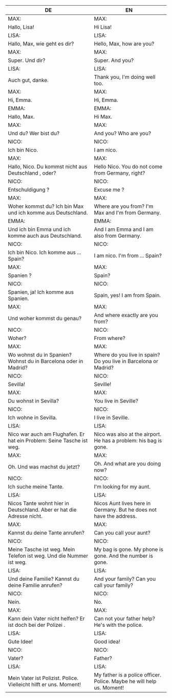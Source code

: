 |DE|EN|
|---|---|
|MAX:|MAX:|
|Hallo, Lisa!|Hi Lisa!|
|LISA:|LISA:|
|Hallo, Max, wie geht es dir?|Hello, Max, how are you?|
|MAX:|MAX:|
|Super. Und dir?|Super. And you?|
|LISA:|LISA:|
|Auch gut, danke.|Thank you, I'm doing well too.|
|MAX:|MAX:|
|Hi, Emma.|Hi, Emma.|
|EMMA:|EMMA:|
|Hallo, Max.|Hi Max.|
|MAX:|MAX:|
|Und du? Wer bist du?|And you? Who are you?|
|NICO:|NICO:|
|Ich bin Nico.|I am nico.|
|MAX:|MAX:|
|Hallo, Nico. Du kommst nicht aus Deutschland , oder?|Hello Nico. You do not come from Germany, right?|
|NICO:|NICO:|
|Entschuldigung ?|Excuse me ?|
|MAX:|MAX:|
|Woher kommst du? Ich bin Max und ich komme aus Deutschland.|Where are you from? I'm Max and I'm from Germany.|
|EMMA:|EMMA:|
|Und ich bin Emma und ich komme auch aus Deutschland.|And I am Emma and I am also from Germany.|
|NICO:|NICO:|
|Ich bin Nico. Ich komme aus ... Spain?|I am nico. I'm from ... Spain?|
|MAX:|MAX:|
|Spanien ?|Spain?|
|NICO:|NICO:|
|Spanien, ja! Ich komme aus Spanien. |Spain, yes! I am from Spain.|
|MAX:|MAX:|
|Und woher kommst du genau?|And where exactly are you from?|
|NICO:|NICO:|
|Woher?|From where?|
|MAX:|MAX:|
|Wo wohnst du in Spanien? Wohnst du in Barcelona oder in Madrid?|Where do you live in spain? Do you live in Barcelona or Madrid?|
|NICO:|NICO:|
|Sevilla!|Seville!|
|MAX:|MAX:|
|Du wohnst in Sevilla?|You live in Seville?|
|NICO:|NICO:|
|Ich wohne in Sevilla. |I live in Seville.|
|LISA:|LISA:|
|Nico war auch am Flughafen. Er hat ein Problem: Seine Tasche ist weg.|Nico was also at the airport. He has a problem: his bag is gone.|
|MAX:|MAX:|
|Oh. Und was machst du jetzt?|Oh. And what are you doing now?|
|NICO:|NICO:|
|Ich suche meine Tante.|I'm looking for my aunt.|
|LISA:|LISA:|
|Nicos Tante wohnt hier in Deutschland. Aber er hat die Adresse nicht.|Nicos Aunt lives here in Germany. But he does not have the address.|
|MAX:|MAX:|
|Kannst du deine Tante anrufen?|Can you call your aunt?|
|NICO:|NICO:|
|Meine Tasche ist weg. Mein Telefon ist weg. Und die Nummer ist weg.|My bag is gone. My phone is gone. And the number is gone.|
|LISA:|LISA:|
|Und deine Familie? Kannst du deine Familie anrufen?|And your family? Can you call your family?|
|NICO:|NICO:|
|Nein.|No.|
|MAX:|MAX:|
|Kann dein Vater nicht helfen? Er ist doch bei der Polizei .|Can not your father help? He's with the police.|
|LISA:|LISA:|
|Gute Idee!|Good idea!|
|NICO:|NICO:|
|Vater?|Father?|
|LISA:|LISA:|
|Mein Vater ist Polizist. Police. Vielleicht hilft er uns. Moment!|My father is a police officer. Police. Maybe he will help us. Moment!|
